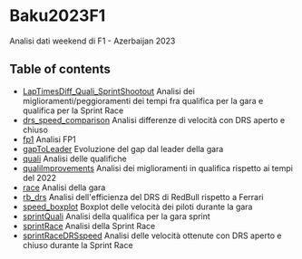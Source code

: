 # Baku2023F1
Analisi dati weekend di F1 - Azerbaijan 2023
## Table of contents
* [LapTimesDiff_Quali_SprintShootout](https://github.com/Rick8998/Baku2023F1/blob/main/SessionsAnalysis/LapTimesDiff_Quali_SprintShootout.ipynb) Analisi dei miglioramenti/peggioramenti dei tempi fra qualifica per la gara e qualifica per la Sprint Race
* [drs_speed_comparison](https://github.com/Rick8998/Baku2023F1/blob/main/SessionsAnalysis/drs_speed_comparison.ipynb) Analisi differenze di velocità con DRS aperto e chiuso
* [fp1](https://github.com/Rick8998/Baku2023F1/blob/main/SessionsAnalysis/fp1.ipynb) Analisi FP1
* [gapToLeader](https://github.com/Rick8998/Baku2023F1/blob/main/SessionsAnalysis/gapToLeader.ipynb) Evoluzione del gap dal leader della gara
* [quali](https://github.com/Rick8998/Baku2023F1/blob/main/SessionsAnalysis/quali.ipynb) Analisi delle qualifiche
* [qualiImprovements](https://github.com/Rick8998/Baku2023F1/blob/main/SessionsAnalysis/qualiImprovements.ipynb) Analisi dei miglioramenti in qualifica rispetto ai tempi del 2022
* [race](https://github.com/Rick8998/Baku2023F1/blob/main/SessionsAnalysis/race.ipynb) Analisi della gara
* [rb_drs](https://github.com/Rick8998/Baku2023F1/blob/main/SessionsAnalysis/rb_drs.ipynb) Analisi dell'efficienza del DRS di RedBull rispetto a Ferrari
* [speed_boxplot](https://github.com/Rick8998/Baku2023F1/blob/main/SessionsAnalysis/speed_boxplot.ipynb) Boxplot delle velocità dei piloti durante la gara
* [sprintQuali](https://github.com/Rick8998/Baku2023F1/blob/main/SessionsAnalysis/sprintQuali.ipynb) Analisi della qualifica per la gara sprint
* [sprintRace](https://github.com/Rick8998/Baku2023F1/blob/main/SessionsAnalysis/sprintRace.ipynb) Analisi della Sprint Race
* [sprintRaceDRSspeed](https://github.com/Rick8998/Baku2023F1/blob/main/SessionsAnalysis/sprintRaceDRSspeed.ipynb) Analisi delle velocità ottenute con DRS aperto e chiuso durante la Sprint Race
